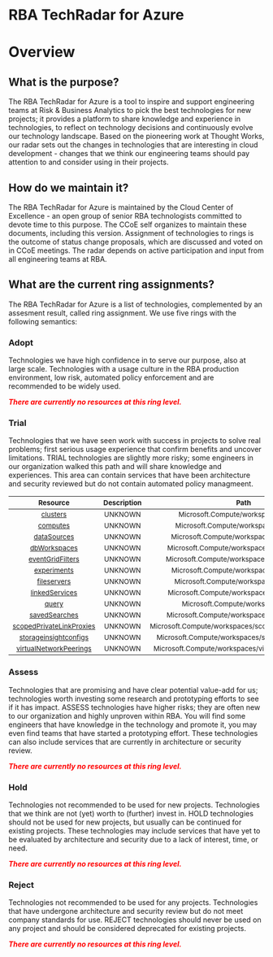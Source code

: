 
RBA TechRadar for Azure
=======================

# Overview

## What is the purpose?


The RBA TechRadar for Azure is a tool to inspire and support engineering teams at Risk & Business Analytics to pick the best technologies for new projects; it provides a platform to share knowledge and experience in technologies, to reflect on technology decisions and continuously evolve our technology landscape.  Based on the pioneering work at Thought Works, our radar sets out the changes in technologies that are interesting in cloud development - changes that we think our engineering teams should pay attention to and consider using in their projects.
## How do we maintain it?


The RBA TechRadar for Azure is maintained by the Cloud Center of Excellence - an open group of senior RBA technologists committed to devote time to this purpose.  The CCoE self organizes to maintain these documents, including this version.  Assignment of technologies to rings is the outcome of status change proposals, which are discussed and voted on in CCoE meetings.  The radar depends on active participation and input from all engineering teams at RBA.
## What are the current ring assignments?


The RBA TechRadar for Azure is a list of technologies, complemented by an assesment result, called ring assignment.  We use five rings with the following semantics:
### Adopt


Technologies we have high confidence in to serve our purpose, also at large scale.  Technologies with a usage culture in the RBA production environment, low risk, automated policy enforcement and are recommended to be widely used.  
  
***<font color="red"> There are currently no resources at this ring level. </font>***
### Trial


Technologies that we have seen work with success in projects to solve real problems;  first serious usage experience that confirm benefits and uncover limitations.  TRIAL technologies are slightly more risky; some engineers in our organization walked this path and will share knowledge and experiences.  This area can contain services that have been architecture and security reviewed but do not contain automated policy managmeent.  

|<sub>Resource</sub>|<sub>Description</sub>|<sub>Path</sub>|<sub>Status</sub>|
| :---: | :---: | :---: | :---: |
|<sub>[clusters](https://github.com/openrba/python-azure-techradar/tree/master/Microsoft.Compute/workspaces/clusters)</sub>|<sub>UNKNOWN</sub>|<sub>Microsoft.Compute/workspaces/clusters</sub>|<sub>TRIAL</sub>|
|<sub>[computes](https://github.com/openrba/python-azure-techradar/tree/master/Microsoft.Compute/workspaces/computes)</sub>|<sub>UNKNOWN</sub>|<sub>Microsoft.Compute/workspaces/computes</sub>|<sub>TRIAL</sub>|
|<sub>[dataSources](https://github.com/openrba/python-azure-techradar/tree/master/Microsoft.Compute/workspaces/dataSources)</sub>|<sub>UNKNOWN</sub>|<sub>Microsoft.Compute/workspaces/dataSources</sub>|<sub>TRIAL</sub>|
|<sub>[dbWorkspaces](https://github.com/openrba/python-azure-techradar/tree/master/Microsoft.Compute/workspaces/dbWorkspaces)</sub>|<sub>UNKNOWN</sub>|<sub>Microsoft.Compute/workspaces/dbWorkspaces</sub>|<sub>TRIAL</sub>|
|<sub>[eventGridFilters](https://github.com/openrba/python-azure-techradar/tree/master/Microsoft.Compute/workspaces/eventGridFilters)</sub>|<sub>UNKNOWN</sub>|<sub>Microsoft.Compute/workspaces/eventGridFilters</sub>|<sub>TRIAL</sub>|
|<sub>[experiments](https://github.com/openrba/python-azure-techradar/tree/master/Microsoft.Compute/workspaces/experiments)</sub>|<sub>UNKNOWN</sub>|<sub>Microsoft.Compute/workspaces/experiments</sub>|<sub>TRIAL</sub>|
|<sub>[fileservers](https://github.com/openrba/python-azure-techradar/tree/master/Microsoft.Compute/workspaces/fileservers)</sub>|<sub>UNKNOWN</sub>|<sub>Microsoft.Compute/workspaces/fileservers</sub>|<sub>TRIAL</sub>|
|<sub>[linkedServices](https://github.com/openrba/python-azure-techradar/tree/master/Microsoft.Compute/workspaces/linkedServices)</sub>|<sub>UNKNOWN</sub>|<sub>Microsoft.Compute/workspaces/linkedServices</sub>|<sub>TRIAL</sub>|
|<sub>[query](https://github.com/openrba/python-azure-techradar/tree/master/Microsoft.Compute/workspaces/query)</sub>|<sub>UNKNOWN</sub>|<sub>Microsoft.Compute/workspaces/query</sub>|<sub>TRIAL</sub>|
|<sub>[savedSearches](https://github.com/openrba/python-azure-techradar/tree/master/Microsoft.Compute/workspaces/savedSearches)</sub>|<sub>UNKNOWN</sub>|<sub>Microsoft.Compute/workspaces/savedSearches</sub>|<sub>TRIAL</sub>|
|<sub>[scopedPrivateLinkProxies](https://github.com/openrba/python-azure-techradar/tree/master/Microsoft.Compute/workspaces/scopedPrivateLinkProxies)</sub>|<sub>UNKNOWN</sub>|<sub>Microsoft.Compute/workspaces/scopedPrivateLinkProxies</sub>|<sub>TRIAL</sub>|
|<sub>[storageinsightconfigs](https://github.com/openrba/python-azure-techradar/tree/master/Microsoft.Compute/workspaces/storageinsightconfigs)</sub>|<sub>UNKNOWN</sub>|<sub>Microsoft.Compute/workspaces/storageinsightconfigs</sub>|<sub>TRIAL</sub>|
|<sub>[virtualNetworkPeerings](https://github.com/openrba/python-azure-techradar/tree/master/Microsoft.Compute/workspaces/virtualNetworkPeerings)</sub>|<sub>UNKNOWN</sub>|<sub>Microsoft.Compute/workspaces/virtualNetworkPeerings</sub>|<sub>TRIAL</sub>|

### Assess


Technologies that are promising and have clear potential value-add for us; technologies worth investing some research and prototyping efforts to see if it has impact.  ASSESS technologies have higher risks;  they are often new to our organization and highly unproven within RBA.  You will find some engineers that have knowledge in the technology and promote it, you may even find teams that have started a prototyping effort.  These technologies can also include services that are currently in architecture or security review.  
  
***<font color="red"> There are currently no resources at this ring level. </font>***
### Hold


Technologies not recommended to be used for new projects. Technologies that we think are not (yet) worth to (further) invest in.  HOLD technologies should not be used for new projects, but usually can be continued for existing projects.  These technologies may include services that have yet to be evaluated by architecture and security due to a lack of interest, time, or need.  
  
***<font color="red"> There are currently no resources at this ring level. </font>***
### Reject


Technologies not recommended to be used for any projects. Technologies that have undergone architecture and security review but do not meet company standards for use.  REJECT technologies should never be used on any project and should be considered deprecated for existing projects.  
  
***<font color="red"> There are currently no resources at this ring level. </font>***